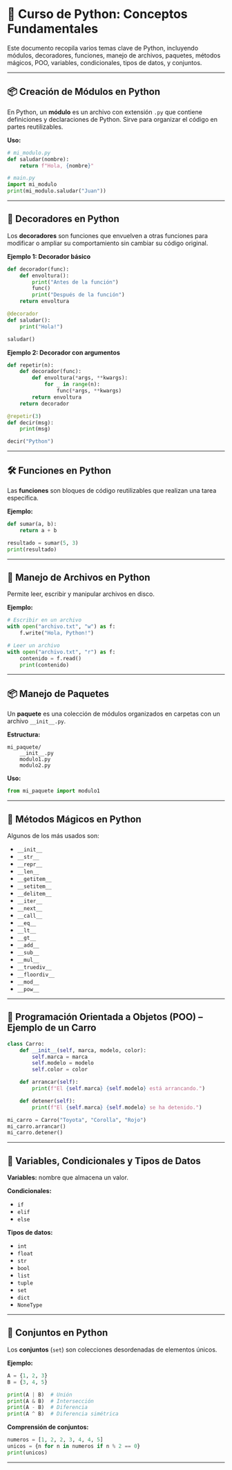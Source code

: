 # 🐍 Curso de Python: Conceptos Fundamentales

Este documento recopila varios temas clave de Python, incluyendo módulos, decoradores, funciones,
manejo de archivos, paquetes, métodos mágicos, POO, variables, condicionales, tipos de datos,
y conjuntos.

---

## 📦 Creación de Módulos en Python

En Python, un **módulo** es un archivo con extensión `.py` que contiene definiciones y declaraciones de Python.
Sirve para organizar el código en partes reutilizables.

**Uso:**
```python
# mi_modulo.py
def saludar(nombre):
    return f"Hola, {nombre}"

# main.py
import mi_modulo
print(mi_modulo.saludar("Juan"))
```

---

## 🎯 Decoradores en Python

Los **decoradores** son funciones que envuelven a otras funciones para modificar o ampliar su comportamiento
sin cambiar su código original.

**Ejemplo 1: Decorador básico**
```python
def decorador(func):
    def envoltura():
        print("Antes de la función")
        func()
        print("Después de la función")
    return envoltura

@decorador
def saludar():
    print("Hola!")

saludar()
```

**Ejemplo 2: Decorador con argumentos**
```python
def repetir(n):
    def decorador(func):
        def envoltura(*args, **kwargs):
            for _ in range(n):
                func(*args, **kwargs)
        return envoltura
    return decorador

@repetir(3)
def decir(msg):
    print(msg)

decir("Python")
```

---

## 🛠 Funciones en Python

Las **funciones** son bloques de código reutilizables que realizan una tarea específica.

**Ejemplo:**
```python
def sumar(a, b):
    return a + b

resultado = sumar(5, 3)
print(resultado)
```

---

## 📂 Manejo de Archivos en Python

Permite leer, escribir y manipular archivos en disco.

**Ejemplo:**
```python
# Escribir en un archivo
with open("archivo.txt", "w") as f:
    f.write("Hola, Python!")

# Leer un archivo
with open("archivo.txt", "r") as f:
    contenido = f.read()
    print(contenido)
```

---

## 📦 Manejo de Paquetes

Un **paquete** es una colección de módulos organizados en carpetas con un archivo `__init__.py`.

**Estructura:**
```
mi_paquete/
    __init__.py
    modulo1.py
    modulo2.py
```

**Uso:**
```python
from mi_paquete import modulo1
```

---

## 🔮 Métodos Mágicos en Python

Algunos de los más usados son:
- `__init__`
- `__str__`
- `__repr__`
- `__len__`
- `__getitem__`
- `__setitem__`
- `__delitem__`
- `__iter__`
- `__next__`
- `__call__`
- `__eq__`
- `__lt__`
- `__gt__`
- `__add__`
- `__sub__`
- `__mul__`
- `__truediv__`
- `__floordiv__`
- `__mod__`
- `__pow__`

---

## 🚗 Programación Orientada a Objetos (POO) – Ejemplo de un Carro

```python
class Carro:
    def __init__(self, marca, modelo, color):
        self.marca = marca
        self.modelo = modelo
        self.color = color

    def arrancar(self):
        print(f"El {self.marca} {self.modelo} está arrancando.")

    def detener(self):
        print(f"El {self.marca} {self.modelo} se ha detenido.")

mi_carro = Carro("Toyota", "Corolla", "Rojo")
mi_carro.arrancar()
mi_carro.detener()
```

---

## 🔢 Variables, Condicionales y Tipos de Datos

**Variables:** nombre que almacena un valor.

**Condicionales:**
- `if`
- `elif`
- `else`

**Tipos de datos:**
- `int`
- `float`
- `str`
- `bool`
- `list`
- `tuple`
- `set`
- `dict`
- `NoneType`

---

## 🧩 Conjuntos en Python

Los **conjuntos** (`set`) son colecciones desordenadas de elementos únicos.

**Ejemplo:**
```python
A = {1, 2, 3}
B = {3, 4, 5}

print(A | B)  # Unión
print(A & B)  # Intersección
print(A - B)  # Diferencia
print(A ^ B)  # Diferencia simétrica
```

**Comprensión de conjuntos:**
```python
numeros = [1, 2, 2, 3, 4, 4, 5]
unicos = {n for n in numeros if n % 2 == 0}
print(unicos)
```

---
